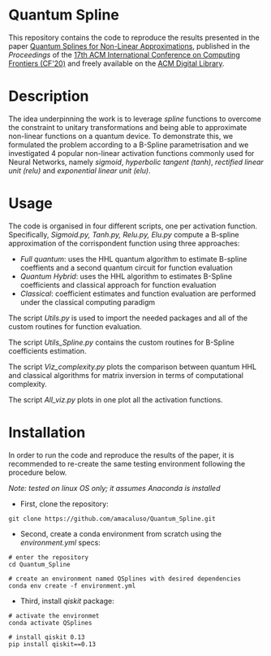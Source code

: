 # Quantum Spline

This repository contains the code to reproduce the results presented in the paper 
[Quantum Splines for Non-Linear Approximations](https://dl.acm.org/doi/pdf/10.1145/3387902.3394032),
published in the *Proceedings* of the 
[17th ACM International Conference on Computing Frontiers (CF'20)](http://www.computingfrontiers.org/2020/) 
and freely available on the [ACM Digital Library](https://dl.acm.org/doi/abs/10.1145/3387902.3394032).

# Description

The idea underpinning the work is to leverage *spline* functions to overcome the constraint to unitary transformations
and being able to approximate non-linear functions on a quantum device. To demonstrate this, we formulated the problem
according to a B-Spline parametrisation and we investigated 4 popular non-linear activation functions commonly used for Neural Networks, 
namely *sigmoid*, *hyperbolic tangent (tanh)*, *rectified linear unit (relu)* and *exponential linear unit (elu)*.

# Usage

The code is organised in four different scripts, one per activation function. 
Specifically, *Sigmoid.py, Tanh.py, Relu.py, Elu.py* compute a B-spline approximation of the corrispondent function using three approaches: 
- *Full quantum*: uses the HHL quantum algorithm to estimate B-spline coeffients and a second quantum circuit for function evaluation
- *Quantum Hybrid*: uses the HHL algorithm to estimates B-Spline coefficients and classical approach for function evaluation
- *Classical*: coefficient estimates and function evaluation are performed under the classical computing paradigm

The script *Utils.py* is used to import the needed packages and all of the custom routines for function evaluation.

The script *Utils_Spline.py* contains the custom routines for B-Spline coefficients estimation.

The script *Viz_complexity.py* plots the comparison between quantum HHL and classical algorithms for matrix inversion in terms of computational complexity.

The script *All_viz.py* plots in one plot all the activation functions.

# Installation

In order to run the code and reproduce the results of the paper, it is recommended to re-create the same testing environment following the procedure below.

*Note: tested on linux OS only; it assumes Anaconda is installed*

 - First, clone the repository:
 
 `git clone https://github.com/amacaluso/Quantum_Spline.git`
 
  - Second, create a conda environment from scratch using the *environment.yml* specs:
  
  ```
# enter the repository
cd Quantum_Spline

# create an environment named QSplines with desired dependencies
conda env create -f environment.yml 
```
 - Third, install *qiskit* package:
 
 ```angular2
# activate the environmet
conda activate QSplines

# install qiskit 0.13
pip install qiskit==0.13
```

